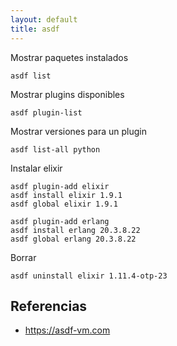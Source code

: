 ```yaml
---
layout: default
title: asdf
---
```


Mostrar paquetes instalados

    asdf list

Mostrar plugins disponibles

    asdf plugin-list

Mostrar versiones para un plugin

    asdf list-all python

Instalar elixir

    asdf plugin-add elixir
    asdf install elixir 1.9.1
    asdf global elixir 1.9.1

    asdf plugin-add erlang
    asdf install erlang 20.3.8.22
    asdf global erlang 20.3.8.22

Borrar

    asdf uninstall elixir 1.11.4-otp-23

## Referencias

* https://asdf-vm.com
